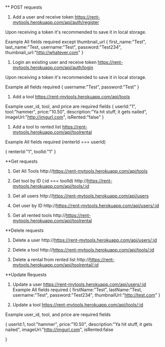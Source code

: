** POST requests
1. Add a user and receive token
https://rent-mytools.herokuapp.com/api/auth/register

Upon receiving a token it's recommended to save it in local storage.

Example
All fields required except thumbnail_url
{
first_name:"Test",
last_name:"Test,
username:"Test",
password:"Test234",
thumbnail_url:"http://whatever.com"
}

1. Login an existing user and receive token
https://rent-mytools.herokuapp.com/api/auth/login

Upon receiving a token it's recommended to save it in local storage.

Example
all fields required
{
    username:"Test",
    password:"Test"
}

1. Add a tool
https://rent-mytools.herokuapp.com/api/tools

Example
user_id, tool, and price are required fields
{
    userId:"1",
    tool:"hammer",
    price:"10.50",
    description:"Ya hit stuff, it gets nailed",
    imageUrl:"http://imgurl.com",
    isRented:"false"
}

1. Add a tool to rented list
https://rent-mytools.herokuapp.com/api/toolrental

Example
All fields required (renterId === userId)

{
    renterId:"1",
    toolId:"1"
}

**Get requests

1. Get All Tools
http://https://rent-mytools.herokuapp.com/api/tools

1. Get tool by ID
(:id === toolId)
http://https://rent-mytools.herokuapp.com/api/tools/:id

1. Get all users
http://https://rent-mytools.herokuapp.com/api/users


1. Get user by ID
http://https://rent-mytools.herokuapp.com/api/users/:id

1. Get all rented tools
http://https://rent-mytools.herokuapp.com/api/toolrental



**Delete requests

1. Delete a user
http://https://rent-mytools.herokuapp.com/api/users/:id

1. Delete a tool
http://https://rent-mytools.herokuapp.com/api/tools/:id

1. Delete a rental from rented list
http://https://rent-mytools.herokuapp.com/api/toolrental/:id


**Update Requests

1. Update a user
https://rent-mytools.herokuapp.com/api/users/:id
Example
All fields required
{
firstName:"Test",
lastName:"Test,
username:"Test",
password:"Test234",
thumbnailUrl:"http://test.com"
}

1. Update a tool
https://rent-mytools.herokuapp.com/api/tools/:id

Example
user_id, tool, and price are required fields

{
    userId:1,
    tool:"hammer",
    price:"10.50",
    description:"Ya hit stuff, it gets nailed",
    imageUrl:"http://imgurl.com",
    isRented:false

   
}






